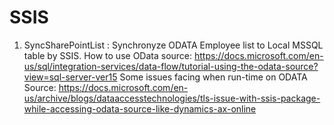 # SSIS

1. SyncSharePointList : Synchronyze ODATA Employee list to Local MSSQL table by SSIS.
   How to use OData source: https://docs.microsoft.com/en-us/sql/integration-services/data-flow/tutorial-using-the-odata-source?view=sql-server-ver15
   Some issues facing when run-time on ODATA Source: https://docs.microsoft.com/en-us/archive/blogs/dataaccesstechnologies/tls-issue-with-ssis-package-while-accessing-odata-source-like-dynamics-ax-online


